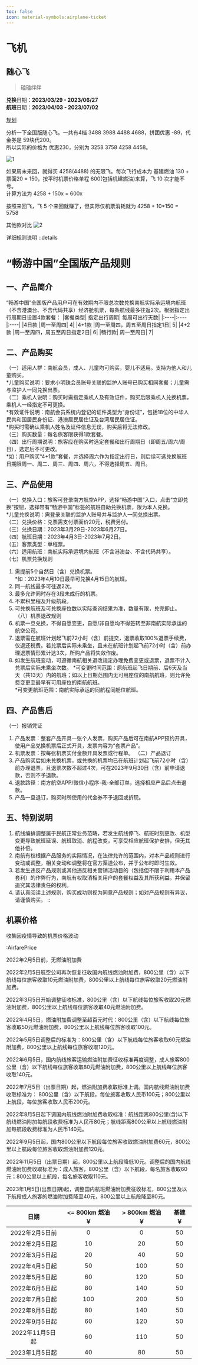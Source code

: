 ```yaml
---
toc: false
icon: material-symbols:airplane-ticket
---
```


# 飞机

## 随心飞

> 磕磕绊绊

**兑换**日期：**2023/03/29 - 2023/06/27**  
**航班**日期：**2023/04/03 - 2023/07/02**

[规划](https://augusmeow.github.io/trip/intro#随心飞)

分析一下全国版随心飞。一共有4档 3488 3988 4488 4688，拼团优惠 -89，代金券是 59块代200。  
所以实际的价格为 优惠230，分别为 3258 3758 4258 4458。

![1](/suixinfei.jpg)

如果周末来回，就得买 4258(4488) 的无限飞。每次飞行成本为 基建燃油 130 + 票面20 = 150，按平时机票价格单程 600(包括机建燃油)来算，飞 10 次才能不亏。  
计算方法为 4258 + 150x = 600x

按照来回飞，飞 5 个来回就赚了，但实际仅机票消耗就为 4258 + 10*150 = 5758

其他款对比
![2](/suixinfei-compare.jpg)

详细规则说明
::details

# “畅游中国”全国版产品规则

## 一、产品简介

“畅游中国”全国版产品用户可在有效期内不限总次数兑换南航实际承运境内航班（不含港澳台、不含代码共享）经济舱机票，每条航线最多往返2次。根据指定出行周期日设置4款套餐：
|套餐类型| 指定出行周期| 每周可出行天数|
|:----|:----|:----|
|4日款 |周一至周四| 4|
|4+1款 |周一至周四，周五至周日指定1日| 5|
|4+2款 |周一至周四，周五至周日指定2日| 6|
|畅行款| 周一至周日| 7|

## 二、产品购买

（一）适用人群：南航会员，成人、儿童均可购买，婴儿不适用。支持为他人和儿童购买。  
*儿童购买说明：要求小明珠会员账号关联的监护人账号已购买相同套餐；儿童需与监护人一同兑换出票。  
（二）乘机人说明：购买时需指定乘机人及有效证件，购买后限乘机人兑换机票，乘机人一经指定不可更换。  
*有效证件说明：南航会员系统内登记的证件类型为“身份证”，包括18位的中华人民共和国居民身份证、港澳居民居住证及台湾居民居住证。  
*购买时需确认乘机人姓名及证件信息无误，购买后将无法修改。  
（三）购买数量：每名旅客限获得1款套餐。  
（四）出行周期说明：旅客应在购买时选定套餐和出行周期日（即周五/周六/周日），选定后不可更改。  
*如：用户购买“4+1款”套餐，并选择周六作为指定出行日，则后续可选兑换航班日期限周一、周二、周三、周四、周六，不得选择周五、周日。  

## 三、产品使用

（一）兑换入口：旅客可登录南方航空APP，选择“畅游中国”入口，点击“立即兑换”按钮，选择带有“畅游中国”标签的航班自助兑换机票，限为本人兑换。  
*儿童兑换说明：需登录关联的监护人账号并与监护人一同兑换出票。  
（二）兑换价格：兑票需支付票面价20元，税费另付。  
（三）兑换日期：2023年3月29日-2023年6月27日。  
（四）航班日期：2023年4月3日-2023年7月2日。  
（五）客票类型：单程票。  
（六）适用航班：南航实际承运境内航班（不含港澳台、不含代码共享）。  
（七）机票兑换规则  

1. 需提前5个自然日（含）兑换机票。  
*如：2023年4月10日最早可兑换4月15日的航班。  
2. 同一航线最多可往返2次。  
3. 最多允许同时存在3段未成行的机票。
4. 不累积里程及升级航段。
5. 可兑换航班及可兑换座位数以实际查询结果为准，数量有限，兑完即止。
（八）机票退改规则  
1. 机票一旦兑换，不得自愿变更，自愿/非自愿均不得签转至非南航实际承运的航空公司。
2. 退票需在航班计划起飞前72小时（含）前提交，退票收取100%退票手续费，仅退还税费。若兑票后实际未乘坐，且未在航班计划起飞前72小时（含）前办理退票情形累计达3次，所购产品将失效作废。
3. 如发生航班变动，可遵循南航相关退改规定办理免费变更或退票，退票不计入兑票后实际未乘坐次数。
*可变更时间范围：原航班起飞日期前、后6天及当天（共13天）内的航班；如以上日期范围内无可用座位的南航航班，则允许免费变更至最早有可用座位的南航航班。  
*可变更航班范围：南航实际承运的同航程同舱位航班。

## 四、产品售后

（一）报销凭证

1. 产品发票：整套产品开具一张个人发票，购买产品后可在南航APP预约开具，使用产品兑换机票后正式开具，发票内容为“套票产品”。
2. 机票发票：按每张机票实付金额开具发票或行程单。
（二）产品退订  
1. 产品购买后如未兑换机票，或兑换的机票均已在航班计划起飞前72小时（含）前办理退票，且退票次数不超过4次，可在2023年9月30日（含）前申请退款，否则不予退款。
2. 退款路径：南方航空APP/微信小程序-我-全部订单，选择相应产品后点击退款。
3. 产品一旦退订，购买时所使用的代金券不予退回或折现。

## 五、特别说明

1. 航线编排调整属于民航正常业务范畴，若发生航线停飞、航班时刻更改、机型变更导致航班延误、航班取消、航程改变，可享受相应航班保护安排，但无其他补偿。
2. 南航有权根据产品服务的实际情况，在法律允许的范围内，对本产品规则进行变动或调整，相关变动和调整将在官方渠道公布，并于公布时即时生效。
3. 若发生违反产品规则或其他违反相关营销活动目的（包括但不限于利用本产品套利）的作弊行为，南航有权取消相关用户的套餐权益及其所获利益，并保留追究其法律责任的权利。
4. 请认真阅读上述规则，购买成功则视为同意产品规则；如对产品规则有异议，请谨慎购买。
::

## 机票价格

收集因疫情导致的机票价格波动

:AirfarePrice

2022年2月5日前，无燃油附加费

2022年2月5日航空公司再次恢复征收国内航线燃油附加费，800公里（含）以下航线每位旅客收取10元燃油附加费，800公里以上航线每位旅客收取20元燃油附加费。

2022年3月5日开始调整征收标准，800公里（含）以下航线每位旅客收取20元燃油附加费，800公里以上航线每位旅客收取40元燃油附加费。

2022年4月5日，燃油附加费调整至超百元时代：800公里（含）以下航线每位旅客收取50元燃油附加费，800公里以上航线每位旅客收取100元。

2022年5月5日调整后的标准为：800公里（含）以下航线每位旅客收取60元燃油附加费，800公里以上航线每位旅客收取120元。

2022年6月5日，国内航线旅客运输燃油附加费征收标准再度调整，成人旅客800公里（含）以下航线每位旅客收取80元燃油附加费，800公里以上航线每位旅客收取140元。

2022年7月5日（出票日期）起，燃油附加费收取标准上调。国内航线燃油附加费收取标准为： 800公里（含）以下航段，每位旅客收取人民币100元；800公里以上航段，每位旅客收取人民币200元。

2022年8月5日起下调国内航线燃油附加费收取标准：航线距离800公里(含)以下航线燃油附加每航段收费标准为人民币80元；航线距离800公里以上航线燃油附加每航段收费标准为人民币140元。

2022年9月5日起，国内800公里以下航段每位旅客收取燃油附加费60元，800公里以上航段每位旅客收取燃油附加费120元。

2022年11月5日（出票日期）起，800公里以上航段降低10元。调整后的国内航线燃油附加费收取标准为：成人旅客，800公里（含）以下航段，每名旅客收取60元；800公里以上航段，每名旅客收取110元。

2023年1月5日(出票日期)起，调整国内航班燃油附加费征收标准，800公里及以下航段成人旅客的燃油附加费降至40元，800公里以上航段降至80元。

|     日期     | <= 800km 燃油 ￥ | > 800km 燃油 ￥ | 基建 ￥ |
|:----------:|:-------------:|:------------:|:----:|
| 2022年2月5日前 |       0       |      0       |  50  |
| 2022年2月5日起 |      10       |      20      |  50  |
| 2022年3月5日起 |      20       |      40      |  50  |
| 2022年4月5日起 |      50       |     100      |  50  |
| 2022年5月5日起 |      60       |     120      |  50  |
| 2022年6月5日起 |      80       |     140      |  50  |
| 2022年7月5日起 |      100      |     200      |  50  |
| 2022年8月5日起 |      80       |     140      |  50  |
| 2022年9月5日起 |      60       |     120      |  50  |
| 2022年11月5日起 |      60       |     110      |  50  |
| 2023年1月5日起 |      40       |     80      |  50  |
